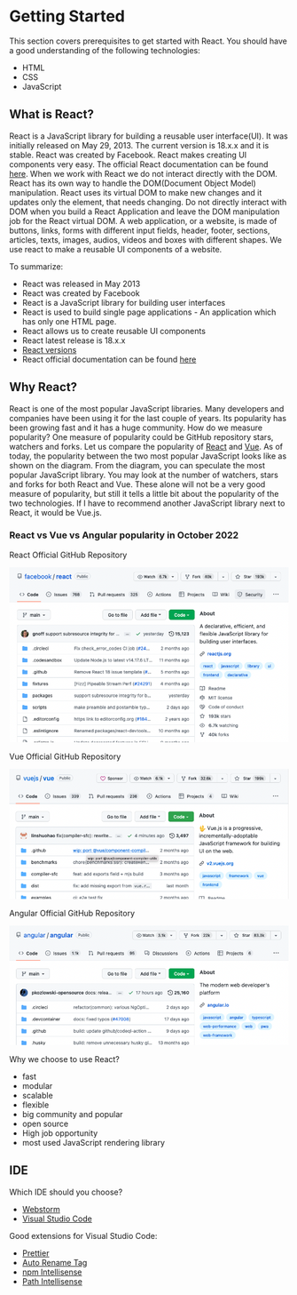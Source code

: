 # Getting Started

This section covers prerequisites to get started with React. You should have a good understanding of the following technologies:

-   HTML
-   CSS
-   JavaScript

## What is React?

React is a JavaScript library for building a reusable user interface(UI). It was initially released on May 29, 2013. The current version is 18.x.x and it is stable. React was created by Facebook. React makes creating UI components very easy. The official React documentation can be found [here](https://reactjs.org/docs/getting-started.html). When we work with React we do not interact directly with the DOM. React has its own way to handle the DOM(Document Object Model) manipulation. React uses its virtual DOM to make new changes and it updates only the element, that needs changing. Do not directly interact with DOM when you build a React Application and leave the DOM manipulation job for the React virtual DOM. A web application, or a website, is made of buttons, links, forms with different input fields, header, footer, sections, articles, texts, images, audios, videos and boxes with different shapes. We use react to make a reusable UI components of a website.

To summarize:

-   React was released in May 2013
-   React was created by Facebook
-   React is a JavaScript library for building user interfaces
-   React is used to build single page applications - An application which has only one HTML page.
-   React allows us to create reusable UI components
-   React latest release is 18.x.x
-   [React versions](https://reactjs.org/versions/)
-   React official documentation can be found [here](https://reactjs.org/docs/getting-started.html)

## Why React?

React is one of the most popular JavaScript libraries. Many developers and companies have been using it for the last couple of years. Its popularity has been growing fast and it has a huge community. How do we measure popularity? One measure of popularity could be GitHub repository stars, watchers and forks. Let us compare the popularity of [React](https://github.com/facebook/react) and [Vue](https://github.com/vuejs/vue). As of today, the popularity between the two most popular JavaScript looks like as shown on the diagram. From the diagram, you can speculate the most popular JavaScript library. You may look at the number of watchers, stars and forks for both React and Vue. These alone will not be a very good measure of popularity, but still it tells a little bit about the popularity of the two technologies. If I have to recommend another JavaScript library next to React, it would be Vue.js.

### React vs Vue vs Angular popularity in October 2022

React Official GitHub Repository

![React Popularity August 2022](../images/react_repo_2022.png)

Vue Official GitHub Repository

![Vue Popularity August 2022](../images/vue_repo_2022.png)

Angular Official GitHub Repository

![Angular Popularity August 2022](../images/angular_repo_2022.png)

Why we choose to use React?

-   fast
-   modular
-   scalable
-   flexible
-   big community and popular
-   open source
-   High job opportunity
-   most used JavaScript rendering library

## IDE

Which IDE should you choose?

-   [Webstorm](https://www.jetbrains.com/webstorm/)
-   [Visual Studio Code](https://code.visualstudio.com/)

Good extensions for Visual Studio Code:

-   [Prettier](https://marketplace.visualstudio.com/items?itemName=esbenp.prettier-vscode)
-   [Auto Rename Tag](https://marketplace.visualstudio.com/items?itemName=formulahendry.auto-rename-tag)
-   [npm Intellisense](https://marketplace.visualstudio.com/items?itemName=christian-kohler.npm-intellisense)
-   [Path Intellisense](https://marketplace.visualstudio.com/items?itemName=christian-kohler.path-intellisense)
